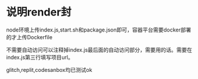 # 说明render封
node环境上传index.js,start.sh和package.json即可，容器平台需要docker部署的才上传Dockerfile

不需要自动访问可以注释掉index.js最后面的自动访问部分，需要用的话。需要在index.js第三行填写项目url。

glitch,replit,codesanbox均已测试ok

